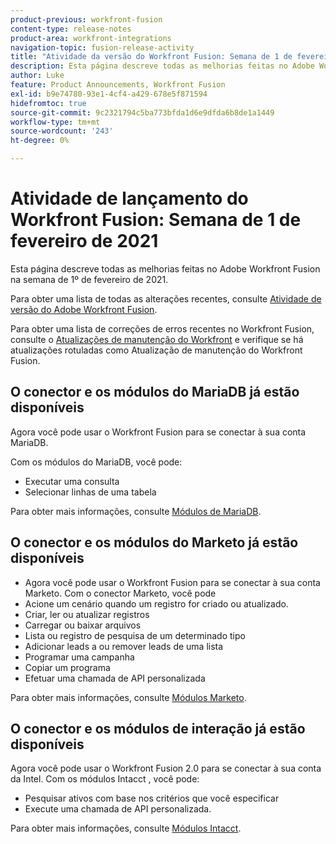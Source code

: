 ```yaml
---
product-previous: workfront-fusion
content-type: release-notes
product-area: workfront-integrations
navigation-topic: fusion-release-activity
title: "Atividade da versão do Workfront Fusion: Semana de 1 de fevereiro de 2021"
description: Esta página descreve todas as melhorias feitas no Adobe Workfront Fusion na semana de 1º de fevereiro de 2021.
author: Luke
feature: Product Announcements, Workfront Fusion
exl-id: b9e74780-93e1-4cf4-a429-678e5f871594
hidefromtoc: true
source-git-commit: 9c2321794c5ba773bfda1d6e9dfda6b8de1a1449
workflow-type: tm+mt
source-wordcount: '243'
ht-degree: 0%

---
```


# Atividade de lançamento do Workfront Fusion: Semana de 1 de fevereiro de 2021

Esta página descreve todas as melhorias feitas no Adobe Workfront Fusion na semana de 1º de fevereiro de 2021.

Para obter uma lista de todas as alterações recentes, consulte [Atividade de versão do Adobe Workfront Fusion](../../../product-announcements/product-releases/fusion-release-activity/fusion-release-activity.md).

Para obter uma lista de correções de erros recentes no Workfront Fusion, consulte o [Atualizações de manutenção do Workfront](https://one.workfront.com/s/article/Workfront-Maintenance-Updates-1882317350) e verifique se há atualizações rotuladas como Atualização de manutenção do Workfront Fusion.

<!--
<div data-mc-conditions="QuicksilverOrClassic.Draft mode">
<h2>Create and use templates in your Workfront Fusion scenarios</h2>
<p>To help you create scenarios with more speed and consistency, we've introduced Templates into Workfront Fusion. Now you can create templates for your common scenarios and share them with your team, or make them public for anyone in your organization to use. You can create these template from scratch, or you can create them from existing scenarios. You can even set up an in-template wizard that helps your users understand how to use the template.</p>
<p>For more information, see <a href="../../../workfront-fusion/scenarios/templates/fusion-templates.md" class="MCXref xref" xrefformat="{para}"> Scenario Templates</a>.</p>
</div>
-->

## O conector e os módulos do MariaDB já estão disponíveis

Agora você pode usar o Workfront Fusion para se conectar à sua conta MariaDB.

Com os módulos do MariaDB, você pode:

* Executar uma consulta
* Selecionar linhas de uma tabela

Para obter mais informações, consulte [Módulos de MariaDB](../../../workfront-fusion/apps-and-their-modules/mariadb-modules.md).

## O conector e os módulos do Marketo já estão disponíveis

* Agora você pode usar o Workfront Fusion para se conectar à sua conta Marketo. Com o conector Marketo, você pode
* Acione um cenário quando um registro for criado ou atualizado.
* Criar, ler ou atualizar registros
* Carregar ou baixar arquivos
* Lista ou registro de pesquisa de um determinado tipo
* Adicionar leads a ou remover leads de uma lista
* Programar uma campanha
* Copiar um programa
* Efetuar uma chamada de API personalizada

Para obter mais informações, consulte [Módulos Marketo](../../../workfront-fusion/apps-and-their-modules/marketo-modules.md).

## O conector e os módulos de interação já estão disponíveis

Agora você pode usar o Workfront Fusion 2.0 para se conectar à sua conta da Intel. Com os módulos Intacct , você pode:

* Pesquisar ativos com base nos critérios que você especificar
* Execute uma chamada de API personalizada.

Para obter mais informações, consulte [Módulos Intacct](../../../workfront-fusion/apps-and-their-modules/intacct-modules.md).
